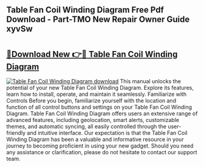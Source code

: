 ## Table Fan Coil Winding Diagram Free Pdf Download - Part-TMO New Repair Owner Guide xyvSw

# <h2><a href="http://dfq2s3v.blite.top/?on=Table+Fan+Coil+Winding+Diagram">🔗Download New 👉🔴 Table Fan Coil Winding Diagram</a></h2>

[![Table Fan Coil Winding Diagram download](https://i.imgur.com/lujVjoI.png)](http://dfq2s3v.blite.top/?on=Table+Fan+Coil+Winding+Diagram)
This manual unlocks the potential of your new Table Fan Coil Winding Diagram. Explore its features, learn how to install, operate, and maintain it seamlessly. Familiarize with Controls Before you begin, familiarize yourself with the location and function of all control buttons and settings on your Table Fan Coil Winding Diagram. Table Fan Coil Winding Diagram offers users an extensive range of advanced features, including geolocation, smart alerts, customizable themes, and automatic syncing, all easily controlled through the user-friendly and intuitive interface. Our expectation is that the Table Fan Coil Winding Diagram has been a valuable and informative resource in your journey to becoming proficient in using your new gadget. Should you need any assistance or clarification, please do not hesitate to contact our support team.
